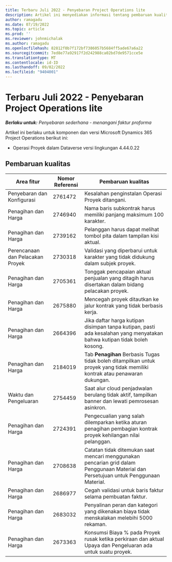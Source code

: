 ```yaml
---
title: Terbaru Juli 2022 - Penyebaran Project Operations lite
description: Artikel ini menyediakan informasi tentang pembaruan kualitas yang tersedia dalam rilis Juli 2022 penyebaran Microsoft Dynamics 365 Project Operations lite.
author: ramagadu
ms.date: 07/19/2022
ms.topic: article
ms.prod: ''
ms.reviewer: johnmichalak
ms.author: ramagadu
ms.openlocfilehash: 82812f0b7f172bf7386057b5684ff5ade67a6a22
ms.sourcegitcommit: 7ed8e77a92917f2d242988ca02bd7de9571cce5e
ms.translationtype: MT
ms.contentlocale: id-ID
ms.lasthandoff: 09/02/2022
ms.locfileid: "9404001"
---
```

# <a name="whats-new-july-2022---project-operations-lite-deployment"></a>Terbaru Juli 2022 - Penyebaran Project Operations lite

_**Berlaku untuk:** Penyebaran sederhana - menangani faktur proforma_

Artikel ini berlaku untuk komponen dan versi Microsoft Dynamics 365 Project Operations berikut ini:

- Operasi Proyek dalam Dataverse versi lingkungan 4.44.0.22

## <a name="quality-updates"></a>Pembaruan kualitas

| Area fitur | Nomor Referensi | Pembaruan kualitas |
| --- | --- | --- |
| Penyebaran dan Konfigurasi | 2761472 | Kesalahan penginstalan Operasi Proyek ditangani. |
| Penagihan dan Harga | 2746940 | Nama baris subkontrak harus memiliki panjang maksimum 100 karakter. |
| Penagihan dan Harga | 2739162 | Pelanggan harus dapat melihat tombol pita dalam tampilan kisi aktual. |
| Perencanaan dan Pelacakan Proyek | 2730318 | Validasi yang diperbarui untuk karakter yang tidak didukung dalam subjek proyek. |
| Penagihan dan Harga | 2705361 | Tonggak pencapaian aktual penjualan yang ditagih harus disertakan dalam bidang pelacakan proyek. |
| Penagihan dan Harga | 2675880 | Mencegah proyek ditautkan ke jalur kontrak yang tidak berbasis kerja. |
| Penagihan dan Harga | 2664396 | Jika daftar harga kutipan disimpan tanpa kutipan, pasti ada kesalahan yang menyatakan bahwa kutipan tidak boleh kosong. |
| Penagihan dan Harga | 2184019 | Tab **Penagihan** Berbasis Tugas tidak boleh ditampilkan untuk proyek yang tidak memiliki kontrak atau penawaran dukungan. |
| Waktu dan Pengeluaran | 2754459 | Saat alur cloud penjadwalan berulang tidak aktif, tampilkan banner dan lewati pemrosesan asinkron. |
| Penagihan dan Harga | 2724391 | Pengecualian yang salah dilemparkan ketika aturan penagihan pembagian kontrak proyek kehilangan nilai pelanggan. |
| Penagihan dan Harga | 2708638 | Catatan tidak ditemukan saat mencari menggunakan pencarian grid dalam Penggunaan Material dan Persetujuan untuk Penggunaan Material.|
| Penagihan dan Harga | 2686977 | Cegah validasi untuk baris faktur selama pembuatan faktur. |
| Penagihan dan Harga | 2683032 | Penyalinan peran dan kategori yang dikenakan biaya tidak menskalakan melebihi 5000 rekaman.|
| Penagihan dan Harga | 2673363 | Konsumsi Biaya % pada Proyek rusak ketika perkiraan dan aktual Upaya dan Pengeluaran ada untuk suatu proyek. |

